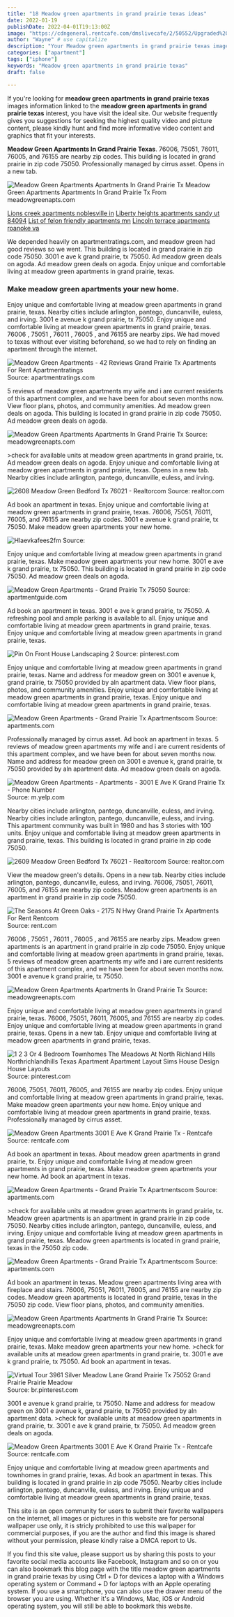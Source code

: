```yaml
---
title: "18 Meadow green apartments in grand prairie texas ideas"
date: 2022-01-19
publishDate: 2022-04-01T19:13:00Z
image: "https://cdngeneral.rentcafe.com/dmslivecafe/2/50552/Upgraded%20bedroom.PNG?crop=(0,0,300,225)&amp;cropxunits=300&amp;cropyunits=225&amp;width=350"
author: "Wayne" # use capitalize
description: "Your Meadow green apartments in grand prairie texas images are ready in this website. Meadow green apartments in grand prairie texas are a topic that is being searched for and liked by netizens now. You can Download the Meadow green apartments in grand prairie texas files here. Download all royalty-free photos."
categories: ["apartment"]
tags: ["iphone"]
keywords: "Meadow green apartments in grand prairie texas"
draft: false

---
```


If you're looking for **meadow green apartments in grand prairie texas** images information linked to the **meadow green apartments in grand prairie texas** interest, you have visit the ideal  site.  Our website frequently  gives you  suggestions  for seeking  the highest  quality video and picture  content, please kindly hunt and find more informative video content and graphics  that fit your interests.

**Meadow Green Apartments In Grand Prairie Texas**. 76006, 75051, 76011, 76005, and 76155 are nearby zip codes. This building is located in grand prairie in zip code 75050. Professionally managed by cirrus asset. Opens in a new tab.

![Meadow Green Apartments Apartments In Grand Prairie Tx](https://resource.rentcafe.com/image/upload/x_0,y_0/q_auto,f_auto,c_lfill,w_576,h_500,g_auto/s3/2/50552/8.png "Meadow Green Apartments Apartments In Grand Prairie Tx")
Meadow Green Apartments Apartments In Grand Prairie Tx From meadowgreenapts.com

[Lions creek apartments noblesville in](/lions-creek-apartments-noblesville-in/)
[Liberty heights apartments sandy ut 84094](/liberty-heights-apartments-sandy-ut-84094/)
[List of felon friendly apartments mn](/list-of-felon-friendly-apartments-mn/)
[Lincoln terrace apartments roanoke va](/lincoln-terrace-apartments-roanoke-va/)

We depended heavily on apartmentratings.com, and meadow green had good reviews so we went. This building is located in grand prairie in zip code 75050. 3001 e ave k grand prairie, tx 75050. Ad meadow green deals on agoda. Ad meadow green deals on agoda. Enjoy unique and comfortable living at meadow green apartments in grand prairie, texas.

### Make meadow green apartments your new home.

Enjoy unique and comfortable living at meadow green apartments in grand prairie, texas. Nearby cities include arlington, pantego, duncanville, euless, and irving. 3001 e avenue k grand prairie, tx 75050. Enjoy unique and comfortable living at meadow green apartments in grand prairie, texas. 76006 , 75051 , 76011 , 76005 , and 76155 are nearby zips. We had moved to texas without ever visiting beforehand, so we had to rely on finding an apartment through the internet.


![Meadow Green Apartments - 42 Reviews Grand Prairie Tx Apartments For Rent Apartmentratings](https://cimg8.ibsrv.net/ibimg/www.apartmentratings.com/650x350_85-1/l/l/h/LLhIQqtnXt1.jpg "Meadow Green Apartments - 42 Reviews Grand Prairie Tx Apartments For Rent Apartmentratings")
Source: apartmentratings.com

5 reviews of meadow green apartments my wife and i are current residents of this apartment complex, and we have been for about seven months now. View floor plans, photos, and community amenities. Ad meadow green deals on agoda. This building is located in grand prairie in zip code 75050. Ad meadow green deals on agoda.

![Meadow Green Apartments Apartments In Grand Prairie Tx](https://resource.rentcafe.com/image/upload/q_auto,f_auto/s3/2/50552/meadow%20green%20property%20logo.jpg "Meadow Green Apartments Apartments In Grand Prairie Tx")
Source: meadowgreenapts.com

&gt;check for available units at meadow green apartments in grand prairie, tx. Ad meadow green deals on agoda. Enjoy unique and comfortable living at meadow green apartments in grand prairie, texas. Opens in a new tab. Nearby cities include arlington, pantego, duncanville, euless, and irving.

![2608 Meadow Green Bedford Tx 76021 - Realtorcom](https://ap.rdcpix.com/d3266259d60fa2d0cc969766baf5f20fl-m3337605509xd-w640_h480_q80.jpg "2608 Meadow Green Bedford Tx 76021 - Realtorcom")
Source: realtor.com

Ad book an apartment in texas. Enjoy unique and comfortable living at meadow green apartments in grand prairie, texas. 76006, 75051, 76011, 76005, and 76155 are nearby zip codes. 3001 e avenue k grand prairie, tx 75050. Make meadow green apartments your new home.

![Hlaevkafees2fm](https://images1.apartments.com/m2/MQ3QmW9P_u6QbmpEY361ezY-ZKe3FPutFFbjvj08mVU/H330W495/meadow-green-apartments-grand-prairie-tx-map-image-of-the-property.jpg?p=1 "Hlaevkafees2fm")
Source: 

Enjoy unique and comfortable living at meadow green apartments in grand prairie, texas. Make meadow green apartments your new home. 3001 e ave k grand prairie, tx 75050. This building is located in grand prairie in zip code 75050. Ad meadow green deals on agoda.

![Meadow Green Apartments - Grand Prairie Tx 75050](https://rentpath-res.cloudinary.com/$img_current/t_3x2_jpg_xl/3627bf29f05b5472cf190797ed9789ca "Meadow Green Apartments - Grand Prairie Tx 75050")
Source: apartmentguide.com

Ad book an apartment in texas. 3001 e ave k grand prairie, tx 75050. A refreshing pool and ample parking is available to all. Enjoy unique and comfortable living at meadow green apartments in grand prairie, texas. Enjoy unique and comfortable living at meadow green apartments in grand prairie, texas.

![Pin On Front House Landscaping 2](https://i.pinimg.com/474x/71/3c/d6/713cd6980c4eefca224fb60e0bd1364c.jpg "Pin On Front House Landscaping 2")
Source: pinterest.com

Enjoy unique and comfortable living at meadow green apartments in grand prairie, texas. Name and address for meadow green on 3001 e avenue k, grand prairie, tx 75050 provided by aln apartment data. View floor plans, photos, and community amenities. Enjoy unique and comfortable living at meadow green apartments in grand prairie, texas. Enjoy unique and comfortable living at meadow green apartments in grand prairie, texas.

![Meadow Green Apartments - Grand Prairie Tx Apartmentscom](https://images1.apartments.com/i2/ezLC6PFYfVdXy8nW_Hbuu7awHJvQPYTVsBH9x2h3Gv4/117/meadow-green-apartments-grand-prairie-tx-building-photo.jpg?p=1 "Meadow Green Apartments - Grand Prairie Tx Apartmentscom")
Source: apartments.com

Professionally managed by cirrus asset. Ad book an apartment in texas. 5 reviews of meadow green apartments my wife and i are current residents of this apartment complex, and we have been for about seven months now. Name and address for meadow green on 3001 e avenue k, grand prairie, tx 75050 provided by aln apartment data. Ad meadow green deals on agoda.

![Meadow Green Apartments - Apartments - 3001 E Ave K Grand Prairie Tx - Phone Number](https://s3-media0.fl.yelpcdn.com/bphoto/m4SAr5DakH8BF56E5LW0Kg/348s.jpg "Meadow Green Apartments - Apartments - 3001 E Ave K Grand Prairie Tx - Phone Number")
Source: m.yelp.com

Nearby cities include arlington, pantego, duncanville, euless, and irving. Nearby cities include arlington, pantego, duncanville, euless, and irving. This apartment community was built in 1980 and has 3 stories with 100 units. Enjoy unique and comfortable living at meadow green apartments in grand prairie, texas. This building is located in grand prairie in zip code 75050.

![2609 Meadow Green Bedford Tx 76021 - Realtorcom](https://ap.rdcpix.com/9593fa32a71b0dde9ee0709958f73535l-m4067248440xd-w640_h480_q80.jpg "2609 Meadow Green Bedford Tx 76021 - Realtorcom")
Source: realtor.com

View the meadow green&#039;s details. Opens in a new tab. Nearby cities include arlington, pantego, duncanville, euless, and irving. 76006, 75051, 76011, 76005, and 76155 are nearby zip codes. Meadow green apartments is an apartment in grand prairie in zip code 75050.

![The Seasons At Green Oaks - 2175 N Hwy Grand Prairie Tx Apartments For Rent Rentcom](https://rentpath-res.cloudinary.com/$img_current/t_3x2_jpg_xl/t_unpaid/0f17aa0c7b7286717e17323239d11ae9 "The Seasons At Green Oaks - 2175 N Hwy Grand Prairie Tx Apartments For Rent Rentcom")
Source: rent.com

76006 , 75051 , 76011 , 76005 , and 76155 are nearby zips. Meadow green apartments is an apartment in grand prairie in zip code 75050. Enjoy unique and comfortable living at meadow green apartments in grand prairie, texas. 5 reviews of meadow green apartments my wife and i are current residents of this apartment complex, and we have been for about seven months now. 3001 e avenue k grand prairie, tx 75050.

![Meadow Green Apartments Apartments In Grand Prairie Tx](https://resource.rentcafe.com/image/upload/x_0,y_0/q_auto,f_auto,c_lfill,w_576,h_500,g_auto/s3/2/50552/living%20area3(1).jpg "Meadow Green Apartments Apartments In Grand Prairie Tx")
Source: meadowgreenapts.com

Enjoy unique and comfortable living at meadow green apartments in grand prairie, texas. 76006, 75051, 76011, 76005, and 76155 are nearby zip codes. Enjoy unique and comfortable living at meadow green apartments in grand prairie, texas. Opens in a new tab. Enjoy unique and comfortable living at meadow green apartments in grand prairie, texas.

![1 2 3 Or 4 Bedroom Townhomes The Meadows At North Richland Hills Northrichlandhills Texas Apartment Apartment Layout Sims House Design House Layouts](https://i.pinimg.com/originals/3c/22/eb/3c22ebf8f7bf5be2c524fbd467e04951.jpg "1 2 3 Or 4 Bedroom Townhomes The Meadows At North Richland Hills Northrichlandhills Texas Apartment Apartment Layout Sims House Design House Layouts")
Source: pinterest.com

76006, 75051, 76011, 76005, and 76155 are nearby zip codes. Enjoy unique and comfortable living at meadow green apartments in grand prairie, texas. Make meadow green apartments your new home. Enjoy unique and comfortable living at meadow green apartments in grand prairie, texas. Professionally managed by cirrus asset.

![Meadow Green Apartments 3001 E Ave K Grand Prairie Tx - Rentcafe](https://cdngeneral.rentcafe.com/dmslivecafe/2/50552/Upgraded%20bedroom%202.PNG?crop=(0,0,300,223)&amp;cropxunits=300&amp;cropyunits=223&amp;width=350 "Meadow Green Apartments 3001 E Ave K Grand Prairie Tx - Rentcafe")
Source: rentcafe.com

Ad book an apartment in texas. About meadow green apartments in grand prairie, tx. Enjoy unique and comfortable living at meadow green apartments in grand prairie, texas. Make meadow green apartments your new home. Ad book an apartment in texas.

![Meadow Green Apartments - Grand Prairie Tx Apartmentscom](https://images1.apartments.com/i2/DQGep7VSbauIq32HBBVTAcW58BxGd0OCfEz8n38SEr0/111/meadow-green-apartments-grand-prairie-tx-primary-photo.jpg "Meadow Green Apartments - Grand Prairie Tx Apartmentscom")
Source: apartments.com

&gt;check for available units at meadow green apartments in grand prairie, tx. Meadow green apartments is an apartment in grand prairie in zip code 75050. Nearby cities include arlington, pantego, duncanville, euless, and irving. Enjoy unique and comfortable living at meadow green apartments in grand prairie, texas. Meadow green apartments is located in grand prairie, texas in the 75050 zip code.

![Meadow Green Apartments - Grand Prairie Tx Apartmentscom](https://images1.apartments.com/i2/S8_I_28s8j12ROlIi9Loyeao_2S6CZVpGRdAtDHjOz4/117/meadow-green-apartments-grand-prairie-tx-interior-photo.jpg?p=1 "Meadow Green Apartments - Grand Prairie Tx Apartmentscom")
Source: apartments.com

Ad book an apartment in texas. Meadow green apartments living area with fireplace and stairs. 76006, 75051, 76011, 76005, and 76155 are nearby zip codes. Meadow green apartments is located in grand prairie, texas in the 75050 zip code. View floor plans, photos, and community amenities.

![Meadow Green Apartments Apartments In Grand Prairie Tx](https://resource.rentcafe.com/image/upload/q_auto,f_auto/s3/3/615239/p0624301.jpg "Meadow Green Apartments Apartments In Grand Prairie Tx")
Source: meadowgreenapts.com

Enjoy unique and comfortable living at meadow green apartments in grand prairie, texas. Make meadow green apartments your new home. &gt;check for available units at meadow green apartments in grand prairie, tx. 3001 e ave k grand prairie, tx 75050. Ad book an apartment in texas.

![Virtual Tour 3961 Silver Meadow Lane Grand Prairie Tx 75052 Grand Prairie Prairie Meadow](https://i.pinimg.com/originals/bb/48/ac/bb48ac00083d071bdd3c2eb11fe5c6e1.jpg "Virtual Tour 3961 Silver Meadow Lane Grand Prairie Tx 75052 Grand Prairie Prairie Meadow")
Source: br.pinterest.com

3001 e avenue k grand prairie, tx 75050. Name and address for meadow green on 3001 e avenue k, grand prairie, tx 75050 provided by aln apartment data. &gt;check for available units at meadow green apartments in grand prairie, tx. 3001 e ave k grand prairie, tx 75050. Ad meadow green deals on agoda.

![Meadow Green Apartments 3001 E Ave K Grand Prairie Tx - Rentcafe](https://cdngeneral.rentcafe.com/dmslivecafe/2/50552/Upgraded%20bedroom.PNG?crop=(0,0,300,225)&amp;cropxunits=300&amp;cropyunits=225&amp;width=350 "Meadow Green Apartments 3001 E Ave K Grand Prairie Tx - Rentcafe")
Source: rentcafe.com

Enjoy unique and comfortable living at meadow green apartments and townhomes in grand prairie, texas. Ad book an apartment in texas. This building is located in grand prairie in zip code 75050. Nearby cities include arlington, pantego, duncanville, euless, and irving. Enjoy unique and comfortable living at meadow green apartments in grand prairie, texas.

This site is an open community for users to submit their favorite wallpapers on the internet, all images or pictures in this website are for personal wallpaper use only, it is stricly prohibited to use this wallpaper for commercial purposes, if you are the author and find this image is shared without your permission, please kindly raise a DMCA report to Us.

If you find this site value, please support us by sharing this posts to your favorite social media accounts like Facebook, Instagram and so on or you can also bookmark this blog page with the title meadow green apartments in grand prairie texas by using Ctrl + D for devices a laptop with a Windows operating system or Command + D for laptops with an Apple operating system. If you use a smartphone, you can also use the drawer menu of the browser you are using. Whether it's a Windows, Mac, iOS or Android operating system, you will still be able to bookmark this website.
